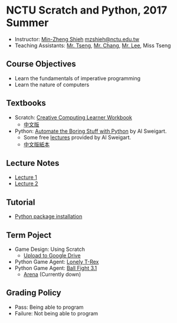 # NCTU Scratch and Python, 2017 Summer

+   Instructor: [Min-Zheng Shieh](mailto:mzshieh@nctu.edu.tw) mzshieh@nctu.edu.tw
+   Teaching Assistants: [Mr. Tseng](mailto:silver9450.cs04@nctu.edu.tw), [Mr. Chang](mailto:hadeschang0322@gmail.com), [Mr. Lee](mailto:sz110010@gmail.com), Miss Tseng

## Course Objectives

+   Learn the fundamentals of imperative programming
+   Learn the nature of computers

## Textbooks

+   Scratch: [Creative Computing Learner Workbook](http://scratched.gse.harvard.edu/guide/files/CreativeComputing20140820_LearnerWorkbook.pdf)
    +   [中文版](http://scratched.gse.harvard.edu/resources/traditional-chinese-translation-scratch-curriculum-guide)
+   Python: [Automate the Boring Stuff with Python](https://automatetheboringstuff.com/) by Al Sweigart.
    +   Some free [lectures](https://www.youtube.com/playlist?list=PL0-84-yl1fUnRuXGFe_F7qSH1LEnn9LkW) provided by Al Sweigart.
    +   [中文版紙本](https://www.tenlong.com.tw/products/9789864762729)

## Lecture Notes

+   [Lecture 1](https://hackmd.io/s/S1-TkvDEZ)
+   [Lecture 2](https://hackmd.io/s/BJPv44qEZ)

## Tutorial

+   [Python package installation](install.md)

## Term Poject

+   Game Design: Using Scratch
    +   [Upload to Google Drive](https://drive.google.com/drive/folders/0B4gASQ5Zzk3ASGItYkpNR0ZkOUE?usp=sharing)
+   Python Game Agent: [Lonely T-Rex](http://www.trex-game.skipser.com/)
+   Python Game Agent: [Ball Fight 3.1](https://github.com/sunset1995/ballfight.git)
    +   [Arena](http://ballfight.nctu.me/) (Currently down)

## Grading Policy

+   Pass: Being able to program
+   Failure: Not being able to program
